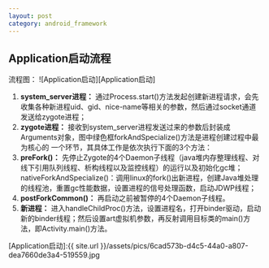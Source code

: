 ```yaml
---
layout: post
category: android_framework
---
```


## Application启动流程
流程图：
![Application启动][Application启动]

1. **system_server进程：**
通过Process.start()方法发起创建新进程请求，会先收集各种新进程uid、gid、nice-name等相关的参数，然后通过socket通道
发送给zygote进程；
1. **zygote进程：**
接收到system_server进程发送过来的参数后封装成Arguments对象，图中绿色框forkAndSpecialize()方法是进程创建过程中最为核心的
一个环节，其具体工作是依次执行下面的3个方法：
1. **preFork()：**
先停止Zygote的4个Daemon子线程（java堆内存整理线程、对线下引用队列线程、析构线程以及监控线程）的运行以及初始化gc堆；
nativeForkAndSpecialize()：调用linux的fork()出新进程，创建Java堆处理的线程池，重置gc性能数据，设置进程的信号处理函数，启动JDWP线程；
1. **postForkCommon()：**
再启动之前被暂停的4个Daemon子线程。
1. **新进程：**
进入handleChildProc()方法，设置进程名，打开binder驱动，启动新的binder线程；然后设置art虚拟机参数，再反射调用目标类的main()方
法，即Activity.main()方法。

[Application启动]:{{ site.url }}/assets/pics/6cad573b-d4c5-44a0-a807-dea7660de3a4-519559.jpg

